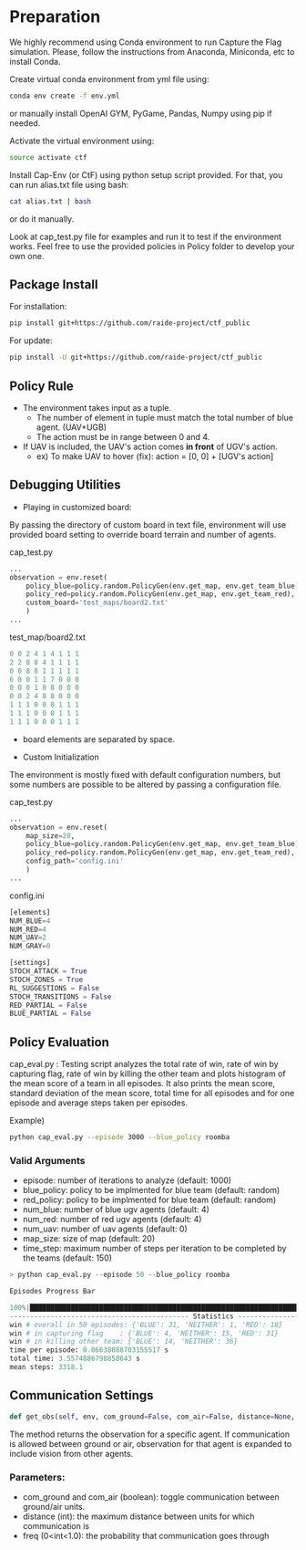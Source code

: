 # Preparation
We highly recommend using Conda environment to run Capture the Flag simulation.
Please, follow the instructions from Anaconda, Miniconda, etc to install Conda.

Create virtual conda environment from yml file using:
```sh
conda env create -f env.yml
```
or manually install OpenAI GYM, PyGame, Pandas, Numpy using pip if needed.

Activate the virtual environment using:
```sh
source activate ctf
```

Install Cap-Env (or CtF) using python setup script provided. For that, you can run alias.txt file using bash:
```sh
cat alias.txt | bash
```
or do it manually.

Look at cap_test.py file for examples and run it to test if the environment works. Feel free to use the provided policies in Policy folder to develop your own one.

## Package Install

For installation:

``` sh
pip install git+https://github.com/raide-project/ctf_public
```

For update:

``` sh
pip install -U git+https://github.com/raide-project/ctf_public
```

## Policy Rule

- The environment takes input as a tuple.
    - The number of element in tuple must match the total number of blue agent. (UAV+UGB)
    - The action must be in range between 0 and 4.
- If UAV is included, the UAV's action comes __in front__ of UGV's action.
    - ex) To make UAV to hover (fix): action = [0, 0] + [UGV's action]

## Debugging Utilities

- Playing in customized board: 

By passing the directory of custom board in text file, environment will use provided board setting to override board terrain and number of agents.

cap_test.py
```py
...
observation = env.reset(
    policy_blue=policy.random.PolicyGen(env.get_map, env.get_team_blue),
    policy_red=policy.random.PolicyGen(env.get_map, env.get_team_red),
    custom_board='test_maps/board2.txt'
    )
...
```

test_map/board2.txt
```py
0 0 2 4 1 4 1 1 1
2 2 8 8 4 1 1 1 1
0 0 8 8 1 1 1 1 1
6 0 0 1 1 7 0 0 0
0 0 0 1 8 8 0 0 0
0 0 2 4 8 8 0 0 0
1 1 1 0 0 0 1 1 1
1 1 1 0 0 0 1 1 1
1 1 1 0 0 0 1 1 1
```
* board elements are separated by space.


- Custom Initialization

The environment is mostly fixed with default configuration numbers, but some numbers are possible to be altered by passing a configuration file.

cap_test.py
``` py
...
observation = env.reset(
    map_size=20,
    policy_blue=policy.random.PolicyGen(env.get_map, env.get_team_blue),
    policy_red=policy.random.PolicyGen(env.get_map, env.get_team_red),
    config_path='config.ini'
    )
...
```

config.ini
``` py
[elements]
NUM_BLUE=4
NUM_RED=4
NUM_UAV=2
NUM_GRAY=0

[settings]
STOCH_ATTACK = True
STOCH_ZONES = True
RL_SUGGESTIONS = False
STOCH_TRANSITIONS = False
RED_PARTIAL = False
BLUE_PARTIAL = False
```

## Policy Evaluation

cap_eval.py : Testing script analyzes the total rate of win, rate of win by capturing flag, rate of win by killing the other team and plots histogram of the mean score of a team in all episodes. It also prints the mean score, standard deviation of the mean score, total time for all episodes and for one episode and average steps taken per episodes.

Example)
``` bash
python cap_eval.py --episode 3000 --blue_policy roomba
```

### Valid Arguments

- episode: number of iterations to analyze (default: 1000)
- blue_policy: policy to be implmented for blue team (default: random)
- red_policy: policy to be implmented for blue team (default: random)
- num_blue: number of blue ugv agents (default: 4)
- num_red: number of red ugv agents (default: 4)
- num_uav: number of uav agents (default: 0)
- map_size: size of map (default: 20)
- time_step: maximum number of steps per iteration to be completed by the teams (default: 150)

```py
> python cap_eval.py --episode 50 --blue_policy roomba

Episodes Progress Bar

100%|██████████████████████████████████████████████████████████████████████████████████| 50/50 [00:03<00:00, 14.66it/s]
-------------------------------------------- Statistics --------------------------------------
win # overall in 50 episodes: {'BLUE': 31, 'NEITHER': 1, 'RED': 18}
win # in capturing flag    : {'BLUE': 4, 'NEITHER': 15, 'RED': 31}
win # in killing other team: {'BLUE': 14, 'NEITHER': 36}
time per episode: 0.06638088703155517 s
total time: 3.5574886798858643 s
mean steps: 3318.1
```

## Communication Settings

```py
def get_obs(self, env, com_ground=False, com_air=False, distance=None, freq=1.0, *args):
```

The method returns the observation for a specific agent. If communication is allowed between ground or air, observation for that agent is expanded to include vision from other agents.

### Parameters:
- com_ground and com_air (boolean): toggle communication between ground/air units. 
- distance (int): the maximum distance between units for which communication is  
- freq (0<int<1.0): the probability that communication goes through    
